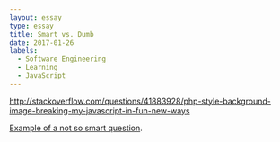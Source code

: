 ```yaml
---
layout: essay
type: essay
title: Smart vs. Dumb
date: 2017-01-26
labels:
  - Software Engineering
  - Learning
  - JavaScript
---
```


http://stackoverflow.com/questions/41883928/php-style-background-image-breaking-my-javascript-in-fun-new-ways



<a href="http://stackoverflow.com/questions/41883945/ajax-is-not-working-for-me-can-someone-please-tell-me-what-i-am-doing-wrong">Example of a not so smart question</a>.

